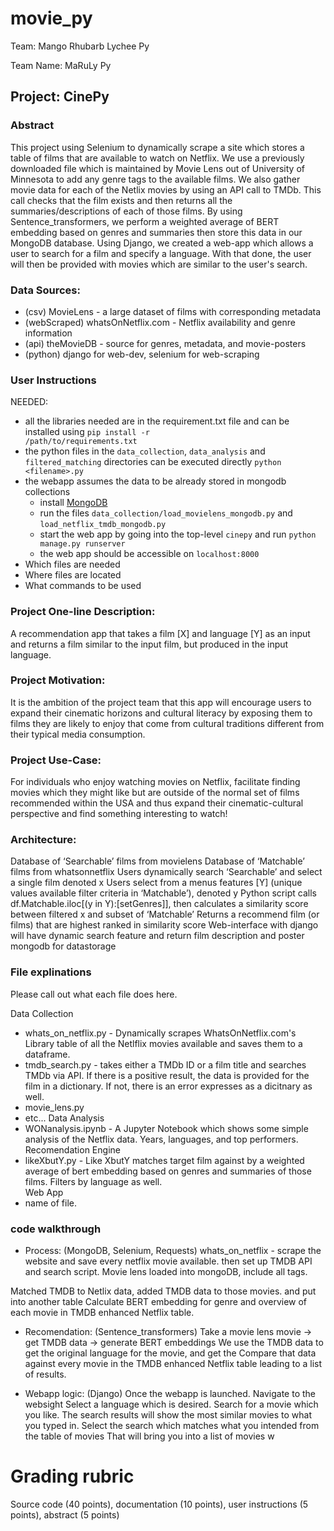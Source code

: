 # movie_py
Team: Mango Rhubarb Lychee Py

Team Name: MaRuLy Py

## Project: CinePy
### Abstract
This project using Selenium to dynamically scrape a site which stores a table of films that are available to watch on Netflix. We use a previously downloaded file which is maintained by Movie Lens out of University of Minnesota to add any genre tags to the available films. We also gather movie data for each of the Netlix movies by using an API call to TMDb. This call checks that the film exists and then returns all the summaries/descriptions of each of those films. By using Sentence_transformers, we perform a weighted average of BERT embedding based on genres and summaries then store this data in our MongoDB database. Using Django, we created a web-app which allows a user to search for a film and specify a language. With that done, the user will then be provided with movies which are similar to the user's search. 

### Data Sources:
- (csv) MovieLens - a large dataset of films with corresponding metadata
- (webScraped) whatsOnNetflix.com - Netflix availability and genre information
- (api) theMovieDB - source for genres, metadata, and movie-posters
- (python) django for web-dev, selenium for web-scraping

### User Instructions
NEEDED: 
- all the libraries needed are in the requirement.txt file and can be installed using <code>pip install -r /path/to/requirements.txt</code>
- the python files in the <code>data_collection</code>, <code>data_analysis</code> and <code>filtered_matching</code> directories can be executed directly <code>python \<filename\>.py</code>
- the webapp assumes the data to be already stored in mongodb collections
  - install [MongoDB](https://www.mongodb.com/docs/v7.0/administration/install-community/)
  - run the files <code>data_collection/load_movielens_mongodb.py</code> and <code>load_netflix_tmdb_mongodb.py</code>
  - start the web app by going into the top-level <code>cinepy</code> and run <code>python manage.py runserver</code>
  - the web app should be accessible on <code>localhost:8000</code>
- Which files are needed
- Where files are located
- What commands to be used


### Project One-line Description:
A recommendation app that takes a film [X] and language [Y] as an input and returns a film similar to the input film, but produced in the input language.

### Project Motivation:
It is the ambition of the project team that this app will encourage users to expand their cinematic horizons and cultural literacy by exposing them to films they are likely to enjoy that come from cultural traditions different from their typical media consumption.

### Project Use-Case:
For individuals who enjoy watching movies on Netflix, facilitate finding movies which they might like but are outside of the normal set of films recommended within the USA and thus expand their cinematic-cultural perspective and find something interesting to watch!

### Architecture:
Database of ‘Searchable’ films from movielens
Database of ‘Matchable’ films from whatsonnetflix
Users dynamically search ‘Searchable’ and select a single film denoted x
Users select from a menus features [Y] (unique values available filter criteria in ‘Matchable’), denoted y
Python script calls df.Matchable.iloc[(y in Y):[setGenres]], then calculates a similarity score between filtered x and subset of ‘Matchable’
Returns a recommend film (or films) that are highest ranked in similarity score
Web-interface with django will have dynamic search feature and return film description and poster
mongodb for datastorage

### File explinations
Please call out what each file does here. 

Data Collection
- whats_on_netflix.py - Dynamically scrapes WhatsOnNetflix.com's Library table of all the Netlflix movies available and saves them to a dataframe. 
- tmdb_search.py - takes either a TMDb ID or a film title and searches TMDb via API. If there is a positive result, the data is provided for the film in a dictionary. If not, there is an error expresses as a dicitnary as well. 
- movie_lens.py
- etc...
Data Analysis
- WONanalysis.ipynb - A Jupyter Notebook which shows some simple analysis of the Netflix data. Years, languages, and top performers. 
Recomendation Engine
- likeXbutY.py - Like XbutY matches target film against by a weighted average of bert embedding based on genres and summaries of those films. Filters by language as well.  
Web App
- name of file. 

### code walkthrough
- Process: (MongoDB, Selenium, Requests)
whats_on_netflix - scrape the website and save every netflix movie available. 
then set up TMDB API and search script.
Movie lens loaded into mongoDB, include all tags. 

Matched TMDB to Netlix data, added TMDB data to those movies. and put into another table
Calculate BERT embedding for genre and overview of each movie in TMDB enhanced Netflix table. 

- Recomendation: (Sentence_transformers)
Take a movie lens movie -> get TMDB data -> generate BERT embeddings
We use the TMDB data to get the original language for the movie, and get the 
Compare that data against every movie in the TMDB enhanced Netflix table leading to a list of results. 

- Webapp logic: (Django)
Once the webapp is launched. Navigate to the websight
Select a language which is desired.
Search for a movie which you like. 
The search results will show the most similar movies to what you typed in. 
Select the search which matches what you intended from the table of movies
That will bring you into a list of movies w

# Grading rubric
Source code (40 points), documentation (10 points), user instructions (5 points), abstract (5 points)

